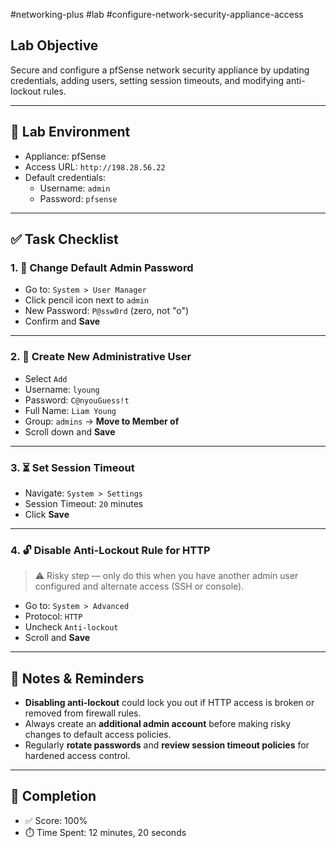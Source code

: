 #networking-plus #lab #configure-network-security-appliance-access 

## Lab Objective
Secure and configure a pfSense network security appliance by updating credentials, adding users, setting session timeouts, and modifying anti-lockout rules.

---

## 🧱 Lab Environment
- Appliance: pfSense
- Access URL: `http://198.28.56.22`
- Default credentials:
  - Username: `admin`
  - Password: `pfsense`

---

## ✅ Task Checklist

### 1. 🔐 Change Default Admin Password
- Go to: `System > User Manager`
- Click pencil icon next to `admin`
- New Password: `P@ssw0rd` (zero, not "o")
- Confirm and **Save**

---

### 2. 👤 Create New Administrative User
- Select `Add`
- Username: `lyoung`
- Password: `C@nyouGuess!t`
- Full Name: `Liam Young`
- Group: `admins` → **Move to Member of**
- Scroll down and **Save**

---

### 3. ⏳ Set Session Timeout
- Navigate: `System > Settings`
- Session Timeout: `20` minutes
- Click **Save**

---

### 4. 🔓 Disable Anti-Lockout Rule for HTTP
> ⚠️ Risky step — only do this when you have another admin user configured and alternate access (SSH or console).

- Go to: `System > Advanced`
- Protocol: `HTTP`
- Uncheck `Anti-lockout`
- Scroll and **Save**

---

## 🧠 Notes & Reminders
- **Disabling anti-lockout** could lock you out if HTTP access is broken or removed from firewall rules.
- Always create an **additional admin account** before making risky changes to default access policies.
- Regularly **rotate passwords** and **review session timeout policies** for hardened access control.

---

## 🏁 Completion
- ✅ Score: 100%
- ⏱️ Time Spent: 12 minutes, 20 seconds


